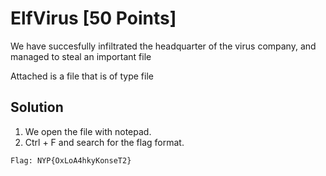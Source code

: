 # ElfVirus [50 Points]
We have succesfully infiltrated the headquarter of the virus company, and managed to steal an important file

Attached is a file that is of type file

## Solution
1. We open the file with notepad.
2. Ctrl + F and search for the flag format.
```
Flag: NYP{OxLoA4hkyKonseT2}
```
